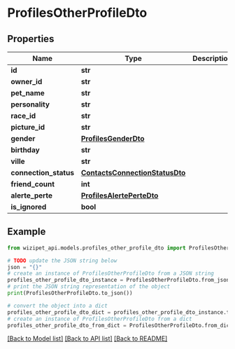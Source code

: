 # ProfilesOtherProfileDto


## Properties

Name | Type | Description | Notes
------------ | ------------- | ------------- | -------------
**id** | **str** |  | [optional] 
**owner_id** | **str** |  | [optional] 
**pet_name** | **str** |  | [optional] 
**personality** | **str** |  | [optional] 
**race_id** | **str** |  | [optional] 
**picture_id** | **str** |  | [optional] 
**gender** | [**ProfilesGenderDto**](ProfilesGenderDto.md) |  | [optional] 
**birthday** | **str** |  | [optional] 
**ville** | **str** |  | [optional] 
**connection_status** | [**ContactsConnectionStatusDto**](ContactsConnectionStatusDto.md) |  | [optional] 
**friend_count** | **int** |  | [optional] 
**alerte_perte** | [**ProfilesAlertePerteDto**](ProfilesAlertePerteDto.md) |  | [optional] 
**is_ignored** | **bool** |  | [optional] 

## Example

```python
from wizipet_api.models.profiles_other_profile_dto import ProfilesOtherProfileDto

# TODO update the JSON string below
json = "{}"
# create an instance of ProfilesOtherProfileDto from a JSON string
profiles_other_profile_dto_instance = ProfilesOtherProfileDto.from_json(json)
# print the JSON string representation of the object
print(ProfilesOtherProfileDto.to_json())

# convert the object into a dict
profiles_other_profile_dto_dict = profiles_other_profile_dto_instance.to_dict()
# create an instance of ProfilesOtherProfileDto from a dict
profiles_other_profile_dto_from_dict = ProfilesOtherProfileDto.from_dict(profiles_other_profile_dto_dict)
```
[[Back to Model list]](../README.md#documentation-for-models) [[Back to API list]](../README.md#documentation-for-api-endpoints) [[Back to README]](../README.md)


